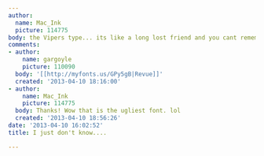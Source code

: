 ```yaml
---
author:
  name: Mac_Ink
  picture: 114775
body: the Vipers type... its like a long lost friend and you cant remember their name.
comments:
- author:
    name: gargoyle
    picture: 110090
  body: '[[http://myfonts.us/GPy5gB|Revue]]'
  created: '2013-04-10 18:16:00'
- author:
    name: Mac_Ink
    picture: 114775
  body: Thanks! Wow that is the ugliest font. lol
  created: '2013-04-10 18:56:26'
date: '2013-04-10 16:02:52'
title: I just don't know....

---
```

